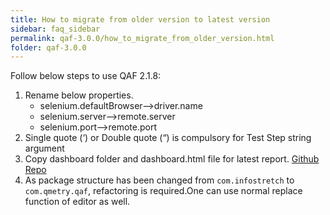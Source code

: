 ```yaml
---
title: How to migrate from older version to latest version
sidebar: faq_sidebar
permalink: qaf-3.0.0/how_to_migrate_from_older_version.html
folder: qaf-3.0.0
---
```


Follow below steps to use QAF 2.1.8:

1. Rename below properties.
    * selenium.defaultBrowser-->driver.name
    * selenium.server-->remote.server
    * selenium.port-->remote.port
2. Single quote (‘) or Double quote (“) is compulsory for Test Step string argument
3. Copy dashboard folder and dashboard.html file for latest report. [Github Repo](https://github.com/qmetry/qaf-report)
4. As package structure has been changed from `com.infostretch` to `com.qmetry.qaf`, refactoring is required.One can use normal replace function of editor as well.